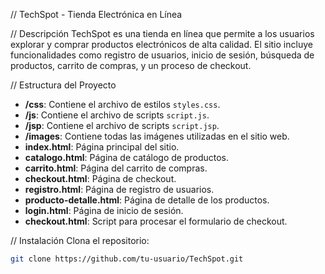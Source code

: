 // TechSpot - Tienda Electrónica en Línea

// Descripción
TechSpot es una tienda en línea que permite a los usuarios explorar y comprar productos electrónicos de alta calidad. El sitio incluye funcionalidades como registro de usuarios, inicio de sesión, búsqueda de productos, carrito de compras, y un proceso de checkout.

// Estructura del Proyecto
- **/css**: Contiene el archivo de estilos `styles.css`.
- **/js**: Contiene el archivo de scripts `script.js`.
- **/jsp**: Contiene el archivo de scripts `script.jsp`.
- **/images**: Contiene todas las imágenes utilizadas en el sitio web.
- **index.html**: Página principal del sitio.
- **catalogo.html**: Página de catálogo de productos.
- **carrito.html**: Página del carrito de compras.
- **checkout.html**: Página de checkout.
- **registro.html**: Página de registro de usuarios.
- **producto-detalle.html**: Página de detalle de los productos.
- **login.html**: Página de inicio de sesión.
- **checkout.html**: Script para procesar el formulario de checkout.

// Instalación
 Clona el repositorio:
   ```bash
   git clone https://github.com/tu-usuario/TechSpot.git